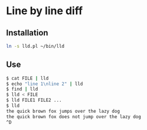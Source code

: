 Line by line diff
=================

Installation
------------
```bash
ln -s lld.pl ~/bin/lld
```

Use
---

```bash
$ cat FILE | lld
$ echo "line 1\nline 2" | lld
$ find | lld
$ lld < FILE
$ lld FILE1 FILE2 ...
$ lld
the quick brown fox jumps over the lazy dog
the quick brown fox does not jump over the lazy dog
^D
```
